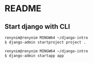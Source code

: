 # README

## Start django with CLI

```bash
renynim@renynim MINGW64 ~/django-intro
$ django-admin startproject project .

renynim@renynim MINGW64 ~/django-intro
$ django-admin startapp app
```

